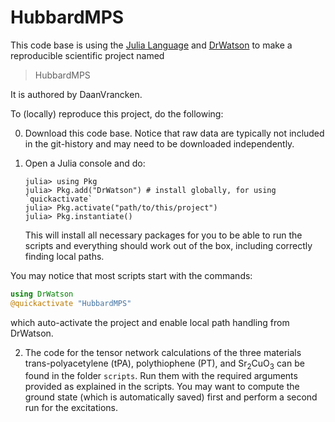 # HubbardMPS

This code base is using the [Julia Language](https://julialang.org/) and
[DrWatson](https://juliadynamics.github.io/DrWatson.jl/stable/)
to make a reproducible scientific project named
> HubbardMPS

It is authored by DaanVrancken.

To (locally) reproduce this project, do the following:

0. Download this code base. Notice that raw data are typically not included in the
   git-history and may need to be downloaded independently.
1. Open a Julia console and do:
   ```
   julia> using Pkg
   julia> Pkg.add("DrWatson") # install globally, for using `quickactivate`
   julia> Pkg.activate("path/to/this/project")
   julia> Pkg.instantiate()
   ```

   This will install all necessary packages for you to be able to run the scripts and
   everything should work out of the box, including correctly finding local paths.

You may notice that most scripts start with the commands:
```julia
using DrWatson
@quickactivate "HubbardMPS"
```
which auto-activate the project and enable local path handling from DrWatson.

2. The code for the tensor network calculations of the three materials trans-polyacetylene (tPA), polythiophene (PT), and Sr<sub>2</sub>CuO<sub>3</sub> can be found in the folder ```scripts```. Run them with the required arguments provided as explained in the scripts. You may want to compute the ground state (which is automatically saved) first and perform a second run for the excitations.
